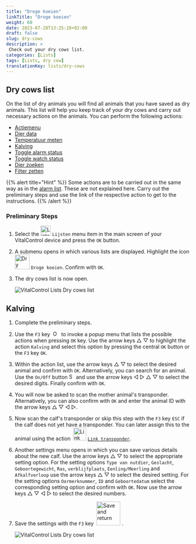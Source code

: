 ```yaml
---
title: "Droge koeien"
linkTitle: "Droge koeien"
weight: 60
date: 2023-07-28T13:25:28+02:00
draft: false
slug: dry-cows
description: >
 Check out your dry cows list.
categories: [Lists]
tags: [Lists, dry cow]
translationKey: lists/dry-cows
---
```

## Dry cows list

On the list of dry animals you will find all animals that you have saved as dry animals. This list will help you keep track of your dry cows and carry out necessary actions on the animals. You can perform the following actions:

- [Actiemenu](../alarm/#actiemenu)
- [Dier data](../alarm/#dier-data)
- [Temperatuur meten](../alarm/#temperatuur-meten)
- [Kalving](#kalving)
- [Toggle alarm status](../on-watch/#toggle-alarm-status)
- [Toggle watch status](../alarm/#toggle-watch-status)
- [Dier zoeken](../alarm/#dier-zoeken)
- [Filter zetten](../alarm/#filter-zetten)

{{% alert title="Hint" %}}
Some actions are to be carried out in the same way as in the [alarm list](../alarm). These are not explained here. Carry out the preliminary steps and use the link of the respective action to get to the instructions.
{{% /alert %}}

### Preliminary Steps

1. Select the <img src="/icons/main/lists.svg" width="28" align="bottom" alt="Lists" /> `Lijsten` menu item in the main screen of your VitalControl device and press the `OK` button.

2. A submenu opens in which various lists are displayed. Highlight the icon <img src="/icons/lists/drycows.svg" width="40" align="bottom" alt="Dry cows" /> `Droge koeien`. Confirm with `OK`.

3. The dry cows list is now open.

   ![VitalControl Lists Dry cows list](../images/firststeps5.png "Preliminary Steps")

## Kalving

1. Complete the preliminary steps.

2. Use the `F3` key &nbsp;<img src="/icons/footer/open-popup.svg" width="15" align="bottom" alt="Open popup" />&nbsp; to invoke a popup menu that lists the possible actions when pressing `OK` key. Use the arrow keys △ ▽ to highlight the action `Kalving` and select this option by pressing the central `OK` button or the `F3` key `OK`.

3. Within the action list, use the arrow keys △ ▽ to select the desired animal and confirm with `OK`. Alternatively, you can search for an animal. Use the `On/Off` button <img src="/icons/footer/search.svg" width="15" align="bottom" alt="Search" /> and use the arrow keys ◁ ▷ △ ▽ to select the desired digits. Finally confirm with `OK`.

4. You will now be asked to scan the mother animal's transponder. Alternatively, you can also confirm with `OK` and enter the animal ID with the arrow keys △ ▽ ◁ ▷.

5. Now scan the calf's transponder or skip this step with the `F3` key `ESC` if the calf does not yet have a transponder. You can later assign this to the animal using the action &nbsp;<img src="/icons/actions/link-transponder.svg" width="35" align="bottom" alt="Link transponder" /> [`Link transponder`](../../actions/link-transponder).

6. Another settings menu opens in which you can save various details about the new calf. Use the arrow keys △ ▽ to select the appropriate setting option. For the setting options `Type van nutdier`, `Geslacht`, `Geboortegewicht`, `Ras`, `verblijfplaats`, `Eenling/Meerling` and `Afkalfverloop` use the arrow keys △ ▽ to select the desired setting. For the setting options `Oormerknummer`, `ID` and `Geboortedatum` select the corresponding setting option and confirm with `OK`. Now use the arrow keys △ ▽ ◁ ▷ to select the desired numbers.

7. Save the settings with the `F3` key &nbsp;<img src="/icons/footer/save_exit.svg" width="65" align="bottom" alt="Save and return" />&nbsp;.

   ![VitalControl Lists Dry cows list](../images/calving.png "Kalving")